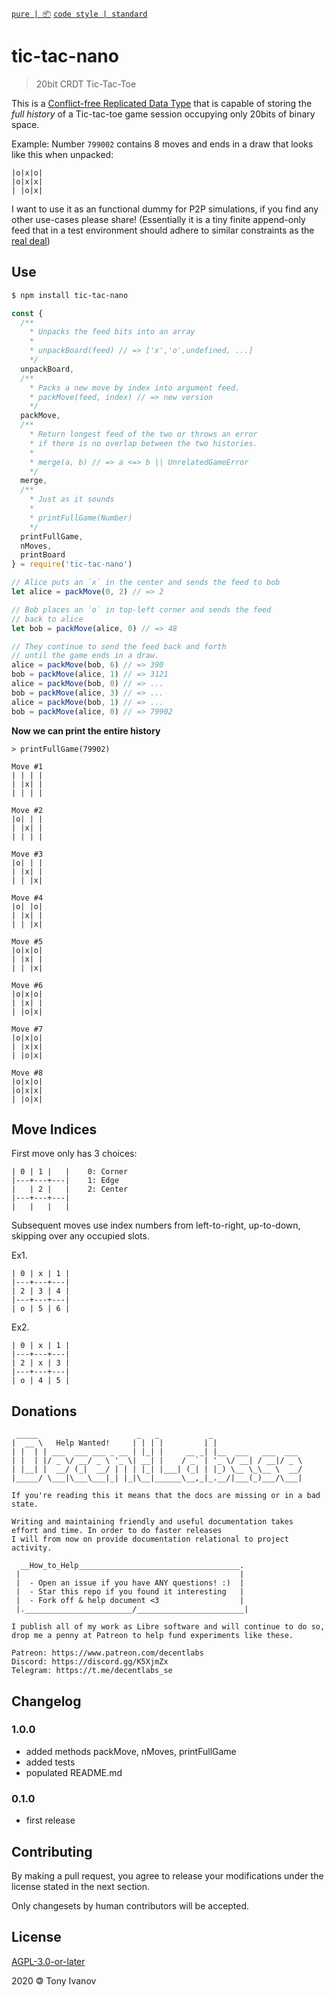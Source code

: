 [`pure | 📦`](https://github.com/telamon/create-pure)
[`code style | standard`](https://standardjs.com/)
# tic-tac-nano

> 20bit CRDT Tic-Tac-Toe

This is a [Conflict-free Replicated Data Type](https://en.wikipedia.org/wiki/Conflict-free_replicated_data_type) that is capable of storing
the _full history_ of a Tic-tac-toe game session occupying only 20bits of binary space.

Example: Number `799002` contains 8 moves and ends in a draw that looks like this
when unpacked:
```
|o|x|o|
|o|x|x|
| |o|x|
```

I want to use it as an functional dummy for P2P simulations,
if you find any other use-cases please share!
(Essentially it is a tiny finite append-only feed that in a test environment should adhere to similar constraints as the [real deal](https://github.com/mafintosh/hypercore))

## Use

```bash
$ npm install tic-tac-nano
```

```js
const {
  /**
    * Unpacks the feed bits into an array
    *
    * unpackBoard(feed) // => ['x','o',undefined, ...]
    */
  unpackBoard,
  /**
    * Packs a new move by index into argument feed.
    * packMove(feed, index) // => new version
    */
  packMove,
  /**
    * Return longest feed of the two or throws an error
    * if there is no overlap between the two histories.
    *
    * merge(a, b) // => a <=> b || UnrelatedGameError
    */
  merge,
  /**
    * Just as it sounds
    *
    * printFullGame(Number)
    */
  printFullGame,
  nMoves,
  printBoard
} = require('tic-tac-nano')

// Alice puts an `x` in the center and sends the feed to bob
let alice = packMove(0, 2) // => 2

// Bob places an `o` in top-left corner and sends the feed
// back to alice
let bob = packMove(alice, 0) // => 48

// They continue to send the feed back and forth
// until the game ends in a draw.
alice = packMove(bob, 6) // => 390
bob = packMove(alice, 1) // => 3121
alice = packMove(bob, 0) // => ...
bob = packMove(alice, 3) // => ...
alice = packMove(bob, 1) // => ...
bob = packMove(alice, 0) // => 79902
```

**Now we can print the entire history**

```
> printFullGame(79902)

Move #1
| | | |
| |x| |
| | | |

Move #2
|o| | |
| |x| |
| | | |

Move #3
|o| | |
| |x| |
| | |x|

Move #4
|o| |o|
| |x| |
| | |x|

Move #5
|o|x|o|
| |x| |
| | |x|

Move #6
|o|x|o|
| |x| |
| |o|x|

Move #7
|o|x|o|
| |x|x|
| |o|x|

Move #8
|o|x|o|
|o|x|x|
| |o|x|
```

## Move Indices

First move only has 3 choices:

```
| 0 | 1 |   |    0: Corner
|---+---+---|    1: Edge
|   | 2 |   |    2: Center
|---+---+---|
|   |   |   |
```

Subsequent moves use index numbers from left-to-right, up-to-down,
skipping over any occupied slots.

Ex1.

```
| 0 | x | 1 |
|---+---+---|
| 2 | 3 | 4 |
|---+---+---|
| o | 5 | 6 |
```

Ex2.

```
| 0 | x | 1 |
|---+---+---|
| 2 | x | 3 |
|---+---+---|
| o | 4 | 5 |
```

## Donations

```ad
 _____                      _   _           _
|  __ \   Help Wanted!     | | | |         | |
| |  | | ___  ___ ___ _ __ | |_| |     __ _| |__  ___   ___  ___
| |  | |/ _ \/ __/ _ \ '_ \| __| |    / _` | '_ \/ __| / __|/ _ \
| |__| |  __/ (_|  __/ | | | |_| |___| (_| | |_) \__ \_\__ \  __/
|_____/ \___|\___\___|_| |_|\__|______\__,_|_.__/|___(_)___/\___|

If you're reading this it means that the docs are missing or in a bad state.

Writing and maintaining friendly and useful documentation takes
effort and time. In order to do faster releases
I will from now on provide documentation relational to project activity.

  __How_to_Help____________________________________.
 |                                                 |
 |  - Open an issue if you have ANY questions! :)  |
 |  - Star this repo if you found it interesting   |
 |  - Fork off & help document <3                  |
 |.________________________/________________________|

I publish all of my work as Libre software and will continue to do so,
drop me a penny at Patreon to help fund experiments like these.

Patreon: https://www.patreon.com/decentlabs
Discord: https://discord.gg/K5XjmZx
Telegram: https://t.me/decentlabs_se
```


## Changelog

### 1.0.0
- added methods packMove, nMoves, printFullGame
- added tests
- populated README.md
### 0.1.0
- first release

## Contributing

By making a pull request, you agree to release your modifications under
the license stated in the next section.

Only changesets by human contributors will be accepted.

## License

[AGPL-3.0-or-later](./LICENSE)

2020 &#x1f12f; Tony Ivanov
